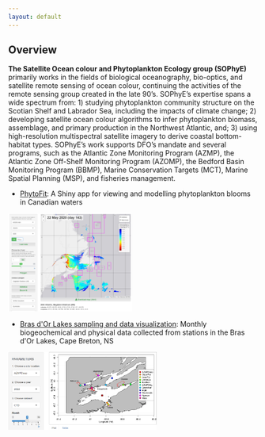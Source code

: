 ```yaml
---
layout: default
---
```


## Overview

<b>The Satellite Ocean colour and Phytoplankton Ecology group (SOPhyE)</b> primarily works in the fields of biological oceanography, bio-optics, and satellite remote sensing of ocean colour, continuing the activities of the remote sensing group created in the late 90’s. SOPhyE’s expertise spans a wide spectrum from: 1) studying phytoplankton community structure on the Scotian Shelf and Labrador Sea, including the impacts of climate change; 2) developing satellite ocean colour algorithms to infer phytoplankton biomass, assemblage, and primary production in the Northwest Atlantic, and; 3) using high-resolution multispectral satellite imagery to derive coastal bottom-habitat types. SOPhyE’s work supports DFO’s mandate and several programs, such as the Atlantic Zone Monitoring Program (AZMP), the Atlantic Zone Off-Shelf Monitoring Program (AZOMP), the Bedford Basin Monitoring Program (BBMP), Marine Conservation Targets (MCT), Marine Spatial Planning (MSP), and fisheries management.  



* [PhytoFit](https://github.com/BIO-RSG/PhytoFit): A Shiny app for viewing and modelling phytoplankton blooms in Canadian waters

<a target="_blank" href="images/sophye_poster_phytofit_01.png">
<img src="images/screencap01.png" alt="Screencap of the PhytoFit app" width="250"/>
</a>


* [Bras d'Or Lakes sampling and data visualization](https://mhardy.shinyapps.io/shinyBDL/): Monthly biogeochemical and physical data collected from stations in the Bras d'Or Lakes, Cape Breton, NS  

<a target="_blank" href="images/screencap_brasdor.png">
<img src="images/screencap_brasdor.png" alt="Screencap of the Bras d'Or data app" width="300"/>
</a>

